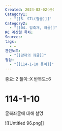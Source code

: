 ```yaml
---
Created: 2024-02-02(금)
Category1:
  - "[[5. STL(철골)]]"
Category2:
  - "[[04. 압축재, 좌굴]]"
RC 계산형 목차: 
Sources: 
tags:
  - ✏️
관련노트:
  - "[[강재의 좌굴]]"
정답:
  - "[[114-1-10 풀이]]"
---
```

중요::2
풀이::X
반복도::6

#  114-1-10

굴복좌굴에 대해 설명

![[Untitled 96.png]]